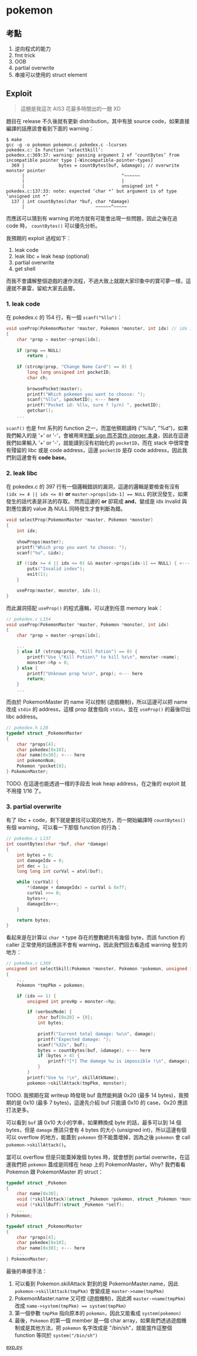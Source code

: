 # pokemon

## 考點

1. 逆向程式的能力
2. fmt trick
3. OOB
4. partial overwrite
5. 串接可以使用的 struct element

## Exploit

> 這題是我這次 AIS3 花最多時間出的一題 XD

題目在 release 不久後就有更新 distribution，其中有放 source code，如果直接編譯的話應該會看到下面的 warning：
``` shell
$ make      
gcc -g -o pokemon pokemon.c pokedex.c -lcurses
pokedex.c: In function ‘selectSkill’:
pokedex.c:369:37: warning: passing argument 2 of ‘countBytes’ from incompatible pointer type [-Wincompatible-pointer-types]
  369 |             bytes = countBytes(buf, &damage); // overwrite monster pointer
      |                                     ^~~~~~~
      |                                     |
      |                                     unsigned int *
pokedex.c:137:33: note: expected ‘char *’ but argument is of type ‘unsigned int *’
  137 | int countBytes(char *buf, char *damage)
      |                           ~~~~~~^~~~~~
```

而應該可以猜到有 warning 的地方就有可能會出現一些問題，因此之後在追 code 時， `countBytes()` 可以優先分析。

我預期的 exploit 過程如下：
1. leak code
2. leak libc + leak heap (optional)
3. partial overwrite
4. get shell

而我不會講解整個遊戲的運作流程，不過大致上就跟大家印象中的寶可夢一樣，這邊就不暴雷，留給大家去品嘗。

### 1. leak code

在 pokedex.c 的 154 行，有一個 `scanf("%llu")`：
``` c
void useProp(PokemonMaster *master, Pokemon *monster, int idx) // idx is signed => 
{
    char *prop = master->props[idx];
    
    if (prop == NULL)
        return ;
    
    if (strcmp(prop, "Change Name Card") == 0) {
        long long unsigned int pocketID;
        char ch;
        
        browsePocket(master);
        printf("Which pokemon you want to choose: ");
        scanf("%llu", &pocketID); <--- here
        printf("Pocket id: %llu, sure ? (y/n) ", pocketID);
        getchar();
    ...
 ```

 `scanf()` 也是 fmt 系列的 function 之一，而當他預期讀時 ("%llu", "%d")，如果我們輸入的是 '+' or '-'，會被用來[判斷 sign 而不當作 integer 本身](https://elixir.bootlin.com/glibc/latest/source/stdio-common/vfscanf-internal.c#L1397)，因此在這邊我們如果輸入 '+' or '-'，就能讀到沒有初始化的 `pocketID`，而在 stack 中很常會有殘留的 libc 或是 code address，這邊 `pocketID` 是存 code address，因此我們到這邊會有 **code base**。

### 2. leak libc

在 pokedex.c 的 397 行有一個邏輯錯誤的漏洞，這邊的邏輯是要檢查有沒有 `(idx >= 4 || idx <= 0)` **or** `master->props[idx-1] == NULL` 的狀況發生，如果發生的話代表是非法的存取。 然而這邊的 **or** 卻寫成 **and**，變成是 idx invalid 與對應位置的 value 為 NULL 同時發生才會判斷為錯。

``` c
void selectProp(PokemonMaster *master, Pokemon *monster)
{
    int idx;
    
    showProps(master);
    printf("Which prop you want to choose: ");
    scanf("%u", &idx);

    if ((idx >= 4 || idx <= 0) && master->props[idx-1] == NULL) { <--- here
        puts("Invalid index");
        exit(1);
    }

    useProp(master, monster, idx-1);
}
```

而此漏洞搭配 `useProp()` 的程式邏輯，可以達到任意 memory leak：
``` c
// pokedex.c L154
void useProp(PokemonMaster *master, Pokemon *monster, int idx)
{
    char *prop = master->props[idx];

    ...
    } else if (strcmp(prop, "Kill Potion") == 0) {
        printf("Use \"Kill Potion\" to kill %s\n", monster->name);
        monster->hp = 0;
    } else {
        printf("Unknown prop %s\n", prop); <--- here
        return;
    }
    ...
```

而由於 PokemonMaster 的 name 可以控制 (遊戲機制)，所以這邊可以把 name 改成 `stdin` 的 address，這樣 prop 就會指向 `stdin`，並在 `useProp()` 的最後印出 libc address。
``` c
// pokedex.h L20
typedef struct _PokemonMaster
{
    char *props[4];
    char pokedex[0x10];
    char name[0x30]; <--- here
    int pokemonNum;
    Pokemon *pocket[8];
} PokemonMaster;
```

TODO. 在這邊也能透過一樣的手段去 leak heap address，在之後的 exploit 就不用撞 1/16 了。

### 3. partial overwrite

有了 libc + code，剩下就是要找可以寫的地方，而一開始編譯時 `countBytes()` 有個 warning，可以看一下那個 function 的行為：
``` c
// pokedex.c L137
int countBytes(char *buf, char *damage)
{
    int bytes = 0;
    int damageIdx = 0;
    int dec = 1;
    long long int curVal = atol(buf);

    while (curVal) {
        *(damage + damageIdx) = curVal & 0xff;
        curVal >>= 8;
        bytes++;
        damageIdx++;
    }

    return bytes;
}
```

看起來是在計算以 `char *` type 存在的整數總共有幾個 byte，而該 function 的 caller 正常使用的話應該不會有 warning，因此我們回去看造成 warning 發生的地方：
```c
// pokedex.c L369
unsigned int selectSkill(Pokemon *monster, Pokemon *pokemon, unsigned int damage)
{
	...
    Pokemon *tmpPkm = pokemon;

    if (idx == 1) {
        unsigned int prevHp = monster->hp;

        if (verbosMode) {
            char buf[0x20] = {0};
            int bytes;
            
            printf("Current total damage: %u\n", damage);
            printf("Expected damage: ");
            scanf("%32s", buf);
            bytes = countBytes(buf, &damage); <--- here
            if (bytes > 4) {
                printf("[*] The damage %u is impossible !\n", damage);
            }
        }
        printf("Use %s !\n", skillAtkName);
        pokemon->skillAttack(tmpPkm, monster);
```

TODO. 我預期在寫 writeup 時發現 buf 竟然能夠讀 0x20 (最多 14 bytes)，我預期的是 0x10 (最多 7 bytes)，這邊先介紹 buf 只能讀 0x10 的 case，0x20 應該打法更多。

可以看到 `buf` 讀 0x10 大小的字串，如果轉換成 byte 的話，最多可以到 14 個 bytes，但是 `damage` 應該只會有 4 bytes 的大小 (unsigned int)，所以這邊有個可以 overflow 的地方，能蓋到 `pokemon` 但不能蓋壞掉，因為之後 `pokemon` 會 call `pokemon->skillAttack()`。

當可以 overflow 但是只能蓋掉幾個 bytes 時，就會想到 partial overwrite，在這邊我們把 `pokemon` 蓋成是同樣在 heap 上的 PokemonMaster，Why? 我們看看 Pokemon 跟 PokemonMaster 的 struct：
```c
typedef struct _Pokemon
{
    char name[0x30];
    void (*skillAttack)(struct _Pokemon *pokemon, struct _Pokemon *monster); <--- here
    void (*skillBuff)(struct _Pokemon *self);
    ...
} Pokemon;

typedef struct _PokemonMaster
{
    char *props[4];
    char pokedex[0x10];
    char name[0x30]; <--- here
    ...
} PokemonMaster;
```

最後的串接手法：
1. 可以看到 Pokemon.skillAttack 對到的是 PokemonMaster.name，因此 `pokemon->skillAttack(tmpPkm)` 會變成是 `master->name(tmpPkm)`
2. PokemonMaster.name 又可控 (遊戲機制)，因此將 `master->name(tmpPkm)` 改成 `name->system(tmpPkm) == system(tmpPkm)`
3. 第一個參數 `tmpPkm` 指向原本的 `pokemon`，因此又能看成 `system(pokemon)`
4. 最後，`Pokemon` 的第一個 member 是一個 char array，如果我們透過遊戲機制或是其他方法，把 `pokemon` 名字改成是 "/bin/sh"，就能當作這整個 function 等同於 `system("/bin/sh")`

[exp.py](exp.py)